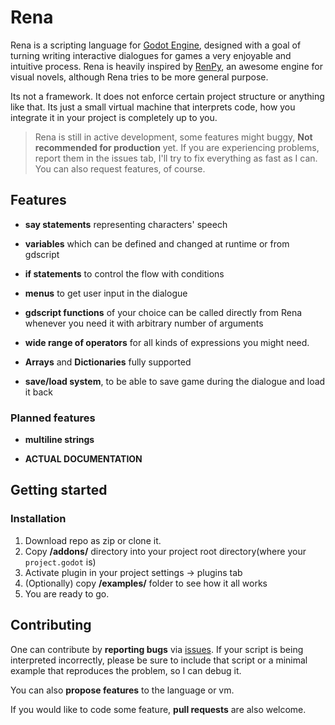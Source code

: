 # Rena

Rena is a scripting language for [Godot Engine](https://godotengine.org), designed with a goal of turning writing interactive dialogues for games a very enjoyable and intuitive process. Rena is heavily inspired by [RenPy](https://www.renpy.org), an awesome engine for visual novels, although Rena tries to be more general purpose. 

Its not a framework. It does not enforce certain project structure or anything like that. Its just a small virtual machine that interprets code, how you integrate it in your project is completely up to you. 


> Rena is still in active development, some features might buggy, **Not recommended for production** yet. If you are experiencing problems, report them in the issues tab, I'll try to fix everything as fast as I can. You can also request features, of course.



## Features

- **say statements** representing characters' speech

- **variables** which can be defined and changed at runtime or from gdscript

- **if statements** to control the flow with conditions

- **menus** to get user input in the dialogue

- **gdscript functions** of your choice can be called directly from Rena whenever you need it with arbitrary number of arguments

- **wide range of operators** for all kinds of  expressions you might need.

- **Arrays** and **Dictionaries** fully supported

- **save/load system**, to be able to save game during the dialogue and load it back

### Planned features

- **multiline strings**

- **ACTUAL DOCUMENTATION**

  

## Getting started

### Installation

1. Download repo as zip or clone it.
2. Copy **/addons/** directory into your project root directory(where your `project.godot` is)
3. Activate plugin in your project settings -> plugins tab
4. (Optionally) copy **/examples/** folder to see how it all works
5. You are ready to go.

## Contributing

One can contribute by **reporting bugs** via [issues](https://github.com/cmd410/Rena/issues). If your script is being interpreted incorrectly, please be sure to include that script or a minimal example that reproduces the problem, so I can debug it.

You can also **propose features** to the language or vm.

If you would like to code some feature, **pull requests** are also welcome.
